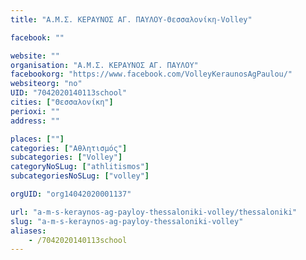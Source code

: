 ```yaml
---
title: "Α.Μ.Σ. ΚΕΡΑΥΝΟΣ ΑΓ. ΠΑΥΛΟΥ-Θεσσαλονίκη-Volley"

facebook: ""

website: ""
organisation: "Α.Μ.Σ. ΚΕΡΑΥΝΟΣ ΑΓ. ΠΑΥΛΟΥ"
facebookorg: "https://www.facebook.com/VolleyKeraunosAgPaulou/"
websiteorg: "no"
UID: "7042020140113school"
cities: ["Θεσσαλονίκη"]
perioxi: ""
address: ""

places: [""]
categories: ["Αθλητισμός"]
subcategories: ["Volley"]
categoryNoSLug: ["athlitismos"]
subcategoriesNoSLug: ["volley"]

orgUID: "org14042020001137"

url: "a-m-s-keraynos-ag-payloy-thessaloniki-volley/thessaloniki"
slug: "a-m-s-keraynos-ag-payloy-thessaloniki-volley"
aliases:
    - /7042020140113school
---
```






